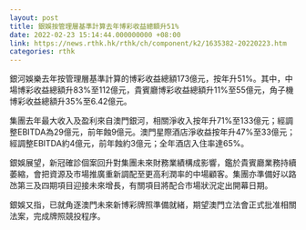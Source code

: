 ```yaml
---
layout: post
title: 銀娛按管理層基準計算去年博彩收益總額升51%
date: 2022-02-23 15:14:44.000000000 +08:00
link: https://news.rthk.hk/rthk/ch/component/k2/1635382-20220223.htm
categories: rthk
---
```


銀河娛樂去年按管理層基準計算的博彩收益總額173億元，按年升51%。其中，中場博彩收益總額升83%至112億元，貴賓廳博彩收益總額升11%至55億元，角子機博彩收益總額升35%至6.42億元。

集團去年最大收入及盈利來自澳門銀河，相關淨收入按年升71%至133億元；經調整EBITDA為29億元，前年蝕9億元。澳門星際酒店淨收益按年升47%至33億元；經調整EBITDA約4億元，前年蝕約3億元；全年酒店入住率達65%。

銀娛展望，新冠確診個案回升對集團未來財務業績構成影響，鑑於貴賓廳業務持續萎縮，會把資源及市場推廣重新調配至更高利潤率的中場顧客。集團亦準備好以路氹第三及四期項目迎接未來增長，有關項目將配合市場狀況定出開幕日期。

銀娛又指，已就角逐澳門未來新博彩牌照準備就緒，期望澳門立法會正式批准相關法案，完成牌照競投程序。
